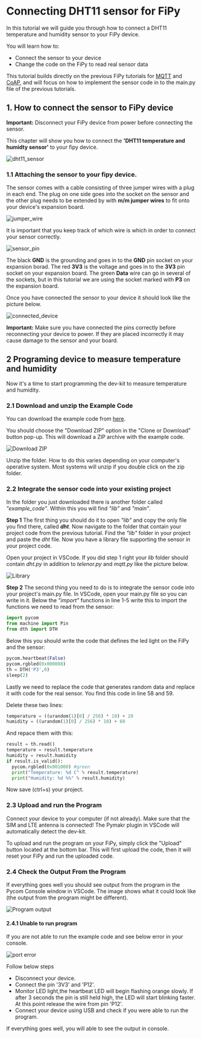 # Connecting DHT11 sensor for FiPy

In this tutorial we will guide you through how to connect a DHT11 temperature and humidity sensor to your FiPy device. 

You will learn how to:

   * Connect the sensor to your device
   * Change the code on the FiPy to read real sensor data
   
This tutorial builds directly on the previous FiPy tutorials for [MQTT](https://github.com/TelenorStartIoT/tutorials/tree/master/02-fipy-mqtt) and [CoAP](https://github.com/TelenorStartIoT/tutorials/tree/master/01-fipy-coap), and will focus on how to implement the sensor code in to the main.py file of the previous tutorials. 


## 1. How to connect the sensor to FiPy device

**Important:** Disconnect your FiPy device from power before connecting the sensor.

This chapter will show you how to connect the **'DHT11 temperature and humidty sensor'** to your fipy device.

 ![dht11_sensor](https://github.com/TelenorStartIoT/fipy-dev-kit-dht11/blob/master/assets/00-DHT11_FipySensor.jpg)

### 1.1 Attaching the sensor to your fipy device.

The sensor comes with a cable consisting of three jumper wires with a plug in each end. The plug on one side goes into the socket on the sensor and the other plug needs to be extended by with **m/m jumper wires** to fit onto your device's expansion board. 

![jumper_wire](https://github.com/TelenorStartIoT/fipy-dev-kit-dht11/blob/master/assets/01-MTM-Jumperwire.jpg)

It is important that you keep track of which wire is which in order to connect your sensor correctly.

![sensor_pin](https://github.com/TelenorStartIoT/fipy-dev-kit-dht11/blob/master/assets/02-Sensor_pin.jpg)

The black **GND** is the grounding and goes in to the **GND** pin socket on your expansion borad. 
The red **3V3** is the voltage and goes in to the **3V3** pin socket on your expansion board.
The green **Data** wire can go in several of the sockets, but in this tutorial we are using the socket marked with **P3** on the expansion board.

Once you have connected the sensor to your device it should look like the picture below.

![connected_device](https://github.com/TelenorStartIoT/fipy-dev-kit-dht11/blob/master/assets/03-Sensor-connected-device.jpg)


**Important:**
Make sure you have connected the pins correctly before reconnecting your device to power. If they are placed incorrectly it may cause damage to the sensor and your board. 


## 2 Programing device to measure temperature and humidity

Now it's a time to start programming the dev-kit to measure temperature and humidity.

### 2.1 Download and unzip the Example Code

You can download the example code from [here](https://github.com/TelenorStartIoT/fipy-dev-kit-dht11).

You should choose the "Download ZIP" option in the "Clone or Download" button pop-up. This will download a ZIP archive with the example code.

![Download ZIP](https://github.com/TelenorStartIoT/fipy-dev-kit-dht11/assets/Sensor_download_ZIP.PNG)

Unzip the folder. How to do this varies depending on your computer's operative system. Most systems will unzip if you double click on the zip folder.

### 2.2 Integrate the sensor code into your existing project

In the folder you just downloaded there is another folder called *"example_code"*. Within this you will find *"lib"* and *"main"*. 

**Step 1**
The first thing you should do it to open *"lib"* and copy the only file you find there, called ***dht***. Now navigate to the folder that contain your project code from the previous tutorial. Find the *"lib"* folder in your project and paste the *dht* file. Now you have a library file supporting the sensor in your project code. 

Open your project in VSCode. If you did step 1 right your *lib* folder should contain *dht.py* in addition to *telenor.py* and *mqtt.py* like the picture below.

![Library](https://github.com/TelenorStartIoT/fipy-dev-kit-dht11/assets/sensor_lib_vscode.PNG)

**Step 2**
The second thing you need to do is to integrate the sensor code into your project's main.py file. In VSCode, open your main.py file so you can write in it. Below the *"import"* functions in line 1-5 write this to import the functions we need to read from the sensor:

```python 
import pycom 
from machine import Pin
from dth import DTH
```

Below this you should write the code that defines the led light on the FiPy and the sensor:

```python
pycom.heartbeat(False)
pycom.rgbled(0x000008)
th = DTH('P3',0)
sleep(2)
```

Lastly we need to replace the code that generates random data and replace it with code for the real sensor. You find this code in line 58 and 59. 

Delete these two lines:

```python
temperature = ((urandom(1)[0] / 256) * 10) + 20
humidity = ((urandom(1)[0] / 256) * 10) + 60
```

And repace them with this:

```python
result = th.read()
temperature = result.temperature
humidity = result.humidity
if result.is_valid():
  pycom.rgbled(0x001000) #green
  print("Temperature: %d C" % result.temperature)
  print("Humidity: %d %%" % result.humidity)
```

Now save (ctrl+s) your project.

### 2.3 Upload and run the Program

Connect your device to your computer (if not already). Make sure that the SIM and LTE antenna is connected! The Pymakr plugin in VSCode will automatically detect the dev-kit.

To upload and run the program on your FiPy, simply click the "Upload" button located at the bottom bar. This will first upload the code, then it will reset your FiPy and run the uploaded code.

### 2.4 Check the Output From the Program

If everything goes well you should see output from the program in the Pycom Console window in VSCode. The image shows what it could look like (the output from the program might be different).

![Program output](addlink)

#### 2.4.1 Unable to run program

If you are not able to run the example code and see below error in your console. 

![port error](https://github.com/TelenorStartIoT/tutorials/blob/master/01-fipy-udp/assets/17-fipy-error.jpg)

Follow below steps
- Disconnect your device.
- Connect the pin '3V3' and 'P12'. 
- Monitor LED light,the heartbeat LED will begin flashing orange slowly. If after 3 seconds the pin is still held high, the LED will start blinking faster. At this point release the wire from pin 'P12'.
- Connect your device using USB and check if you were able to run the program.

If everything goes well, you will able to see the output in console.

